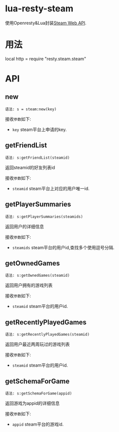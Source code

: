 # lua-resty-steam

使用Openresty&Lua封装[Steam Web API](https://developer.valvesoftware.com/wiki/Steam_Web_API).

# 用法

local http = require "resty.steam.steam"

# API

## new

`语法: s = steam:new(key)`

接收`参数`如下:

* `key` steam平台上申请的key.

## getFriendList

`语法: s:getFriendList(steamid)`

返回steamid的好友列表id

接收`参数`如下:

* `steamid` steam平台上对应的用户唯一id.

## getPlayerSummaries

`语法: s:getPlayerSummaries(steamids)`

返回用户的详细信息

接收`参数`如下:

* `steamids` steam平台的用户id,查找多个使用逗号分隔.

## getOwnedGames

`语法: s:getOwnedGames(steamid)`

返回用户拥有的游戏列表

接收`参数`如下:

* `steamid` steam平台的用户id.

## getRecentlyPlayedGames

`语法: s:getRecentlyPlayedGames(steamid)`

返回用户最近两周玩过的游戏列表

接收`参数`如下:

* `steamid` steam平台的用户id.

## getSchemaForGame

`语法: s:getSchemaForGame(appid)`

返回游戏为appid的详细信息

接收`参数`如下:

* `appid` steam平台的游戏id.


